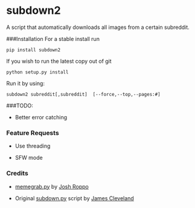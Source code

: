 subdown2
============================

A script that automatically downloads all images from a certain subreddit.

###Installation
For a stable install run
```
pip install subdown2
```
If you wish to run the latest copy out of git
```
python setup.py install
```
Run it by using:
```
subdown2 subreddit[,subreddit]  [--force,--top,--pages:#]
```



###TODO:

 - Better error catching

### Feature Requests

 - Use threading

 - SFW mode

### Credits

 - [memegrab.py](https://github.com/Ropes/MemeGrab) by [Josh Roppo](https://github.com/Ropes)

 - Original [subdown.py](https://github.com/radiosilence/subdown.py) script by [James Cleveland](https://github.com/radiosilence)
